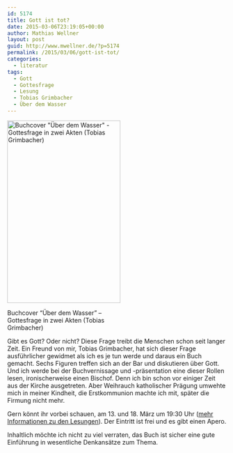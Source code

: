 ```yaml
---
id: 5174
title: Gott ist tot?
date: 2015-03-06T23:19:05+00:00
author: Mathias Wellner
layout: post
guid: http://www.mwellner.de/?p=5174
permalink: /2015/03/06/gott-ist-tot/
categories:
  - literatur
tags:
  - Gott
  - Gottesfrage
  - Lesung
  - Tobias Grimbacher
  - Über dem Wasser
---
```

<div id="attachment_5176" style="width: 270px" class="wp-caption alignleft">
  <a href="/wp-uploads/2015/03/260px-Über_dem_Wasser.jpg"><img src="/wp-uploads/2015/03/260px-Über_dem_Wasser.jpg" alt="Buchcover &quot;Über dem Wasser&quot; - Gottesfrage in zwei Akten (Tobias Grimbacher)" width="260" height="419" class="size-full wp-image-5176" srcset="http://www.mwellner.de/wp-uploads/2015/03/260px-Über_dem_Wasser.jpg 260w, http://www.mwellner.de/wp-uploads/2015/03/260px-Über_dem_Wasser-186x300.jpg 186w, http://www.mwellner.de/wp-uploads/2015/03/260px-Über_dem_Wasser-93x150.jpg 93w" sizes="(max-width: 260px) 100vw, 260px" /></a>
  
  <p class="wp-caption-text">
    Buchcover &#8220;Über dem Wasser&#8221; &#8211; Gottesfrage in zwei Akten (Tobias Grimbacher)
  </p>
</div>

Gibt es Gott? Oder nicht? Diese Frage treibt die Menschen schon seit langer Zeit. Ein Freund von mir, Tobias Grimbacher, hat sich dieser Frage ausführlicher gewidmet als ich es je tun werde und daraus ein Buch gemacht. Sechs Figuren treffen sich an der Bar und diskutieren über Gott. Und ich werde bei der Buchvernissage und -präsentation eine dieser Rollen lesen, ironischerweise einen Bischof. Denn ich bin schon vor einiger Zeit aus der Kirche ausgetreten. Aber Weihrauch katholischer Prägung umwehte mich in meiner Kindheit, die Erstkommunion machte ich mit, später die Firmung nicht mehr. 

Gern könnt ihr vorbei schauen, am 13. und 18. März um 19:30 Uhr (<a href="http://die-aus-zuerich.ch/mediawiki/index.php?title=%C3%9Cber_dem_Wasser" title="Über dem Wasser" target="_blank">mehr Informationen zu den Lesungen</a>). Der Eintritt ist frei und es gibt einen Apero. 

Inhaltlich möchte ich nicht zu viel verraten, das Buch ist sicher eine gute Einführung in wesentliche Denkansätze zum Thema.